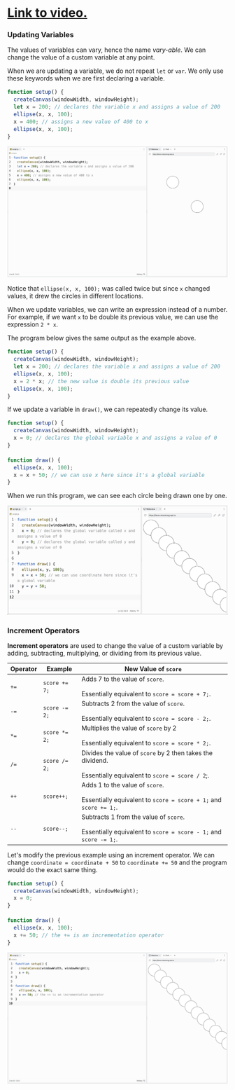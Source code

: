 # [Link to video.]()

### Updating Variables

The values of variables can vary, hence the name *vary-able*. We can change the value of a custom variable at any point.

When we are updating a variable, we do not repeat `let` or `var`. We only use these keywords when we are first declaring a variable.

```javascript
function setup() {
  createCanvas(windowWidth, windowHeight);
  let x = 200; // declares the variable x and assigns a value of 200
  ellipse(x, x, 100); 
  x = 400; // assigns a new value of 400 to x
  ellipse(x, x, 100); 
}
```

![](../../Images/Coordinate200.png)

Notice that `ellipse(x, x, 100);` was called twice but since `x` changed values, it drew the circles in different locations.

When we update variables, we can write an expression instead of a number. For example, if we want `x` to be double its previous value, we can use the expression `2 * x`.

The program below gives the same output as the example above.

```javascript
function setup() {
  createCanvas(windowWidth, windowHeight);
  let x = 200; // declares the variable x and assigns a value of 200
  ellipse(x, x, 100); 
  x = 2 * x; // the new value is double its previous value
  ellipse(x, x, 100); 
}
```

If we update a variable in `draw()`, we can repeatedly change its value.

```javascript
function setup() {
  createCanvas(windowWidth, windowHeight);
  x = 0; // declares the global variable x and assigns a value of 0
}

function draw() {
  ellipse(x, x, 100); 
  x = x + 50; // we can use x here since it's a global variable
}
```
When we run this program, we can see each circle being drawn one by one.

![](../../Images/Coordinate0.png)


### Increment Operators

**Increment operators** are used to change the value of a custom variable by adding, subtracting, multiplying, or dividing from its previous value.

| Operator | Example | New Value of `score`|
| -- | -- | -- |
| `+=` | `score += 7;` | Adds 7 to the value of `score`.<br><br/>Essentially equivalent to `score = score + 7;`. |
| `-=` | `score -= 2;` | Subtracts 2 from the value of `score`.<br><br/>Essentially equivalent to `score = score - 2;`. |
| `*=` | `score *= 2;` | Multiplies the value of `score` by 2<br><br/> Essentially equivalent to `score = score * 2;`. |
| `/=` | `score /= 2;` | Divides the value of `score` by 2 then takes the dividend.<br><br/>Essentially equivalent to `score = score / 2`;. |
| `++` | `score++;` | Adds 1 to the value of `score`.<br><br/>Essentially equivalent to `score = score + 1;` and `score += 1;`. |
| `--` | `score--;` | Subtracts 1 from the value of `score`.<br><br/>Essentially equivalent to `score = score - 1;` and `score -= 1;`. |

Let's modify the previous example using an increment operator. We can change `coordinate = coordinate + 50` to `coordinate += 50` and the program would do the exact same thing. 

```js
function setup() {
  createCanvas(windowWidth, windowHeight);
  x = 0; 
}

function draw() {
  ellipse(x, x, 100); 
  x += 50; // the += is an incrementation operator
}
```

![](../../Images/Coordinate00.png)
